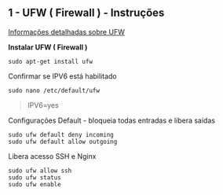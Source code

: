 ## 1 - UFW ( Firewall ) - Instruções

[Informações detalhadas sobre UFW](https://www.digitalocean.com/community/tutorials/how-to-setup-a-firewall-with-ufw-on-an-ubuntu-and-debian-cloud-server)


**Instalar UFW  ( Firewall )**

``` 
sudo apt-get install ufw
```

Confirmar se IPV6 está habilitado

```
sudo nano /etc/default/ufw
```
> IPV6=yes

Configurações Default - bloqueia todas entradas e libera saídas
``` 
sudo ufw default deny incoming
sudo ufw default allow outgoing
```

Libera acesso SSH e Nginx
``` 
sudo ufw allow ssh
sudo ufw status
sudo ufw enable
``` 